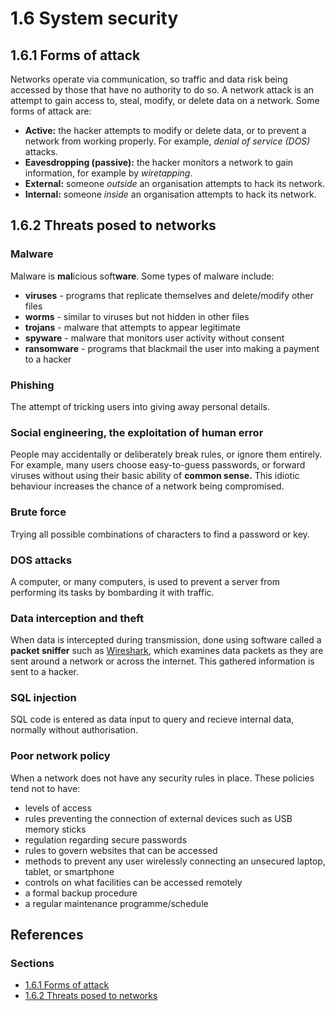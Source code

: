 # 1.6 System security

## 1.6.1 Forms of attack

Networks operate via communication, so traffic and data risk being accessed by those that have no authority to do so. A network attack is an attempt to gain access to, steal, modify, or delete data on a network. Some forms of attack are:
 - **Active:** the hacker attempts to modify or delete data, or to prevent a network from working properly. For example, *denial of service (DOS)* attacks.
 - **Eavesdropping (passive):** the hacker monitors a network to gain information, for example by *wiretapping*.
 - **External:** someone *outside* an organisation attempts to hack its network.
 - **Internal:** someone *inside* an organisation attempts to hack its network.

## 1.6.2 Threats posed to networks

### Malware

Malware is **mal**icious soft**ware**. Some types of malware include:
 - **viruses** - programs that replicate themselves and delete/modify other files
 - **worms** - similar to viruses but not hidden in other files
 - **trojans** - malware that attempts to appear legitimate
 - **spyware** - malware that monitors user activity without consent
 - **ransomware** - programs that blackmail the user into making a payment to a hacker

### Phishing

The attempt of tricking users into giving away personal details.

### Social engineering, the exploitation of human error

People may accidentally or deliberately break rules, or ignore them entirely. For example, many users choose easy-to-guess passwords, or forward viruses without using their basic ability of **common sense.** This idiotic behaviour increases the chance of a network being compromised.

### Brute force

Trying all possible combinations of characters to find a password or key.

### DOS attacks

A computer, or many computers, is used to prevent a server from performing its tasks by bombarding it with traffic.

### Data interception and theft

When data is intercepted during transmission, done using software called a **packet sniffer** such as [Wireshark](https://www.wireshark.org/), which examines data packets as they are sent around a network or across the internet. This gathered information is sent to a hacker.

### SQL injection

SQL code is entered as data input to query and recieve internal data, normally without authorisation.

### Poor network policy

When a network does not have any security rules in place. These policies tend not to have:
 - levels of access
 - rules preventing the connection of external devices such as USB memory sticks
 - regulation regarding secure passwords
 - rules to govern websites that can be accessed
 - methods to prevent any user wirelessly connecting an unsecured laptop, tablet, or smartphone
 - controls on what facilities can be accessed remotely
 - a formal backup procedure
 - a regular maintenance programme/schedule

## References

### Sections
 - [1.6.1 Forms of attack](https://www.bbc.co.uk/bitesize/guides/zj89dxs/revision/1)
 - [1.6.2 Threats posed to networks](https://www.bbc.co.uk/bitesize/guides/zj89dxs/revision/2)

